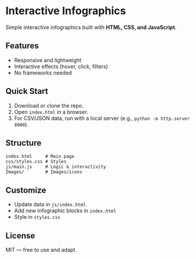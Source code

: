 # Interactive Infographics

Simple interactive infographics built with **HTML, CSS, and JavaScript**.

## Features

* Responsive and lightweight
* Interactive effects (hover, click, filters)
* No frameworks needed

## Quick Start

1. Download or clone the repo.
2. Open `index.html` in a browser.
3. For CSV/JSON data, run with a local server (e.g., `python -m http.server 8000`).

## Structure

```
index.html     # Main page
css/styles.css # Styles
js/main.js     # Logic & interactivity
Images/        # Images/icons
```

## Customize

* Update data in `js/index.html`
* Add new infographic blocks in `index.html`
* Style in `styles.css`

## License

MIT — free to use and adapt.
